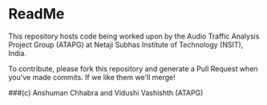 # ReadMe
This repository hosts code being worked upon by the Audio Traffic Analysis Project Group (ATAPG) at Netaji Subhas Institute of Technology (NSIT), India.

To contribute, please fork this repository and generate a Pull Request when you've made commits. If we like them we'll merge!

###(c) Anshuman Chhabra and Vidushi Vashishth (ATAPG)
